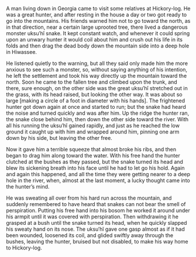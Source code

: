 A man living down in Georgia came to visit some relatives at Hickory-log. He was a great hunter, and after resting in the house a day or two got ready to go into the mountains. His friends warned him not to go toward the north, as in that direction, near a certain large uprooted tree, there lived a dangerous monster uksu′hĭ snake. It kept constant watch, and whenever it could spring upon an unwary hunter it would coil about him and crush out his life in its folds and then drag the dead body down the mountain side into a deep hole in Hiwassee.

He listened quietly to the warning, but all they said only made him the more anxious to see such a monster, so, without saying anything of his intention, he left the settlement and took his way directly up the mountain toward the north. Soon he came to the fallen tree and climbed upon the trunk, and there, sure enough, on the other side was the great uksu′hĭ stretched out in the grass, with its head raised, but looking the other way. It was about so large [making a circle of a foot in diameter with his hands]. The frightened hunter got down again at once and started to run; but the snake had heard the noise and turned quickly and was after him. Up the ridge the hunter ran, the snake close behind him, then down the other side toward the river. With all his running the uksu′hĭ gained rapidly, and just as he reached the low ground it caught up with him and wrapped around him, pinning one arm down by his side, but leaving the other free.

Now it gave him a terrible squeeze that almost broke his ribs, and then began to drag him along toward the water. With his free hand the hunter clutched at the bushes as they passed, but the snake turned its head and blew its sickening breath into his face until he had to let go his hold. Again and again this happened, and all the time they were getting nearer to a deep hole in the river, when, almost at the last moment, a lucky thought came into the hunter’s mind.

He was sweating all over from his hard run across the mountain, and suddenly remembered to have heard that snakes can not bear the smell of perspiration. Putting his free hand into his bosom he worked it around under his armpit until it was covered with perspiration. Then withdrawing it he grasped at a bush until the snake turned its head, when he quickly slapped his sweaty hand on its nose. The uksu′hĭ gave one gasp almost as if it had been wounded, loosened its coil, and glided swiftly away through the bushes, leaving the hunter, bruised but not disabled, to make his way home to Hickory-log.
